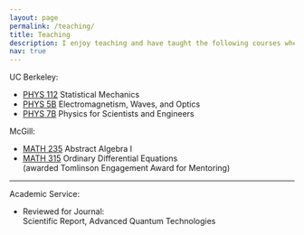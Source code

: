 ```yaml
---
layout: page
permalink: /teaching/
title: Teaching
description: I enjoy teaching and have taught the following courses where I led dicussion sessions.
nav: true
---
```


<!-- For now, this page is assumed to be a static description of your courses. You can convert it to a collection similar to `_projects/` so that you can have a dedicated page for each course.

Organize your courses by years, topics, or universities, however you like! -->

UC Berkeley: <br>
- <a href="https://sps.berkeley.edu/wiki/index.php?title=Physics_112">PHYS 112</a> Statistical Mechanics<br>
- <a href="https://sps.berkeley.edu/wiki/index.php?title=Physics_5B">PHYS 5B</a> Electromagnetism, Waves, and Optics <br>
- <a href="https://sps.berkeley.edu/wiki/index.php?title=Physics_7B">PHYS 7B</a> Physics for Scientists and Engineers <br>

McGill: <br>
- <a href="https://www.mcgill.ca/study/2021-2022/courses/math-235">MATH 235</a> Abstract Algebra I <br>
- <a href="https://www.mcgill.ca/study/2021-2022/courses/math-315">MATH 315</a> Ordinary Differential Equations<br>
(awarded Tomlinson Engagement Award for Mentoring)<br>

---

Academic Service: <br>
- Reviewed for Journal: <br>
Scientific Report, Advanced Quantum Technologies
